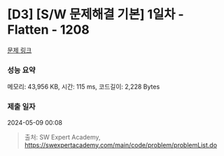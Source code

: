 # [D3] [S/W 문제해결 기본] 1일차 - Flatten - 1208 

[문제 링크](https://swexpertacademy.com/main/code/problem/problemDetail.do?contestProbId=AV139KOaABgCFAYh) 

### 성능 요약

메모리: 43,956 KB, 시간: 115 ms, 코드길이: 2,228 Bytes

### 제출 일자

2024-05-09 00:08



> 출처: SW Expert Academy, https://swexpertacademy.com/main/code/problem/problemList.do